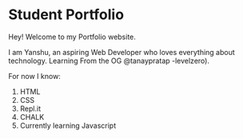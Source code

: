 # Student Portfolio

Hey! Welcome to my Portfolio website.

I am Yanshu, an aspiring Web Developer who loves everything about technology. Learning From the OG @tanaypratap -levelzero).

For now I know:

1. HTML
2. CSS
3. Repl.it
4. CHALK
5. Currently learning Javascript
